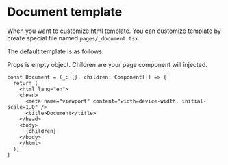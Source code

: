 # Document template

When you want to customize html template. You can customize template by create special file named `pages/_document.tsx`.

The default template is as follows.

Props is empty object. Children are your page component will injected.

```tsx
const Document = (_: {}, children: Component[]) => {
  return (
    <html lang="en">
    <head>
      <meta name="viewport" content="width=device-width, initial-scale=1.0" />
      <title>Document</title>
    </head>
    <body>
      {children}
    </body>
    </html>
  );
}
```
